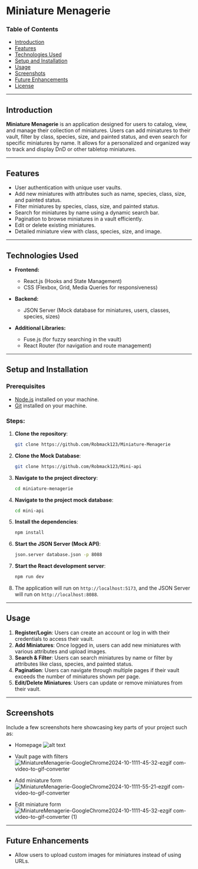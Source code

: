 # **Miniature Menagerie**

### **Table of Contents**

- [Introduction](#introduction)
- [Features](#features)
- [Technologies Used](#technologies-used)
- [Setup and Installation](#setup-and-installation)
- [Usage](#usage)
- [Screenshots](#screenshots)
- [Future Enhancements](#future-enhancements)
- [License](#license)

---

## **Introduction**

**Miniature Menagerie** is an application designed for users to catalog, view, and manage their collection of miniatures. Users can add miniatures to their vault, filter by class, species, size, and painted status, and even search for specific miniatures by name. It allows for a personalized and organized way to track and display DnD or other tabletop miniatures.

---

## **Features**

- User authentication with unique user vaults.
- Add new miniatures with attributes such as name, species, class, size, and painted status.
- Filter miniatures by species, class, size, and painted status.
- Search for miniatures by name using a dynamic search bar.
- Pagination to browse miniatures in a vault efficiently.
- Edit or delete existing miniatures.
- Detailed miniature view with class, species, size, and image.

---

## **Technologies Used**

- **Frontend:**

  - React.js (Hooks and State Management)
  - CSS (Flexbox, Grid, Media Queries for responsiveness)

- **Backend:**

  - JSON Server (Mock database for miniatures, users, classes, species, sizes)

- **Additional Libraries:**
  - Fuse.js (for fuzzy searching in the vault)
  - React Router (for navigation and route management)

---

## **Setup and Installation**

### **Prerequisites**

- [Node.js](https://nodejs.org/) installed on your machine.
- [Git](https://git-scm.com/) installed on your machine.

### **Steps:**

1. **Clone the repository**:

   ```bash
   git clone https://github.com/Robmack123/Miniature-Menagerie
   ```

2. **Clone the Mock Database**:

   ```bash
   git clone https://github.com/Robmack123/Mini-api
   ```

3. **Navigate to the project directory**:

   ```bash
   cd miniature-menagerie
   ```

4. **Navigate to the project mock database**:

   ```bash
   cd mini-api
   ```

5. **Install the dependencies**:

   ```bash
   npm install
   ```

6. **Start the JSON Server (Mock API)**:

   ```bash
   json.server database.json -p 8088
   ```

7. **Start the React development server**:

   ```bash
   npm run dev
   ```

8. The application will run on `http://localhost:5173`, and the JSON Server will run on `http://localhost:8088`.

---

## **Usage**

1. **Register/Login**: Users can create an account or log in with their credentials to access their vault.
2. **Add Miniatures**: Once logged in, users can add new miniatures with various attributes and upload images.
3. **Search & Filter**: Users can search miniatures by name or filter by attributes like class, species, and painted status.
4. **Pagination**: Users can navigate through multiple pages if their vault exceeds the number of miniatures shown per page.
5. **Edit/Delete Miniatures**: Users can update or remove miniatures from their vault.

---

## **Screenshots**

Include a few screenshots here showcasing key parts of your project such as:

- Homepage
  ![alt text](image.png)
- Vault page with filters
 ![MiniatureMenagerie-GoogleChrome2024-10-1111-45-32-ezgif com-video-to-gif-converter](https://github.com/user-attachments/assets/04f905c2-8d4b-4a6b-84cb-e1c74cad785f)

- Add miniature form
  ![MiniatureMenagerie-GoogleChrome2024-10-1111-55-21-ezgif com-video-to-gif-converter](https://github.com/user-attachments/assets/e8c2d81f-e586-431c-b404-7c7eb92eff61)
- Edit miniature form
   ![MiniatureMenagerie-GoogleChrome2024-10-1111-45-32-ezgif com-video-to-gif-converter (1)](https://github.com/user-attachments/assets/b288a5c7-a842-407d-a3e7-f8781752b45d)

---

## **Future Enhancements**

- Allow users to upload custom images for miniatures instead of using URLs.

